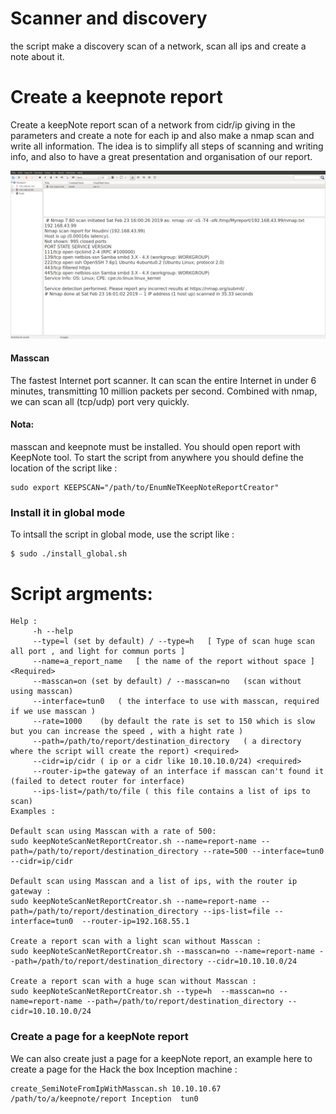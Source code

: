 # Scanner and discovery
the script make a discovery scan of a network, scan all ips and create a note about it.

# Create a keepnote report

Create a keepNote report scan of a network from cidr/ip giving in the parameters and create a note for each ip and also make a nmap scan and write all information. The idea is to simplify all steps of scanning and writing info, and also to have a great presentation and organisation of our report.

![report example](https://github.com/roughiz/EnumNeTKeepNoteReportCreator/blob/master/example.png)
#### Masscan 

The fastest Internet port scanner. It can scan the entire Internet in under 6 minutes, transmitting 10 million packets per second.
Combined with nmap, we can scan all (tcp/udp) port very quickly.

#### Nota:
masscan and keepnote must be installed.
You should open report with KeepNote tool.
To start the script from anywhere you should define the location of the script like :
```
sudo export KEEPSCAN="/path/to/EnumNeTKeepNoteReportCreator"
```
### Install it in global mode
To intsall the script in global mode, use the script like :
```
$ sudo ./install_global.sh
```


# Script argments: 

```
Help :
	 -h --help
	 --type=l (set by default) / --type=h	[ Type of scan huge scan all port , and light for commun ports ] 
	 --name=a_report_name	[ the name of the report without space ] <Required>
	 --masscan=on (set by default) / --masscan=no	(scan without using masscan) 
	 --interface=tun0	( the interface to use with masscan, required if we use masscan )
	 --rate=1000	(by default the rate is set to 150 which is slow but you can increase the speed , with a hight rate )
	 --path=/path/to/report/destination_directory	( a directory where the script will create the report) <required>
	 --cidr=ip/cidr	( ip or a cidr like 10.10.10.0/24) <required>
	 --router-ip=the gateway of an interface if masscan can't found it (failed to detect router for interface) 
	 --ips-list=/path/to/file ( this file contains a list of ips to scan)
Examples :

Default scan using Masscan with a rate of 500:  
sudo keepNoteScanNetReportCreator.sh --name=report-name --path=/path/to/report/destination_directory --rate=500 --interface=tun0  --cidr=ip/cidr

Default scan using Masscan and a list of ips, with the router ip gateway :  
sudo keepNoteScanNetReportCreator.sh --name=report-name --path=/path/to/report/destination_directory --ips-list=file --interface=tun0  --router-ip=192.168.55.1 

Create a report scan with a light scan without Masscan :
sudo keepNoteScanNetReportCreator.sh --masscan=no --name=report-name --path=/path/to/report/destination_directory --cidr=10.10.10.0/24

Create a report scan with a huge scan without Masscan :
sudo keepNoteScanNetReportCreator.sh --type=h  --masscan=no --name=report-name --path=/path/to/report/destination_directory --cidr=10.10.10.0/24

```

### Create a page for a keepNote report 
We can also create just a page for a keepNote report, an example here to create a page for the Hack the box Inception machine :

```
create_SemiNoteFromIpWithMasscan.sh 10.10.10.67  /path/to/a/keepnote/report Inception  tun0
```





